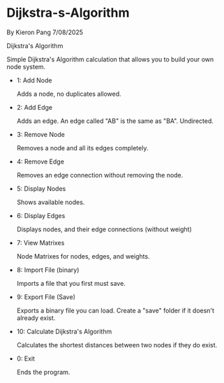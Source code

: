# Dijkstra-s-Algorithm
By Kieron Pang 7/08/2025

Dijkstra's Algorithm

Simple Dijkstra's Algorithm calculation that allows you to build your own node system.

* 1: Add Node

  Adds a node, no duplicates allowed.
  
* 2: Add Edge
  
  Adds an edge. An edge called "AB" is the same as "BA". Undirected.
  
* 3: Remove Node
  
  Removes a node and all its edges completely.
  
* 4: Remove Edge
  
  Removes an edge connection without removing the node.
  
* 5: Display Nodes
  
  Shows available nodes.

* 6: Display Edges
  
  Displays nodes, and their edge connections (without weight)
  
* 7: View Matrixes
  
  Node Matrixes for nodes, edges, and weights.
  
* 8: Import File (binary)
  
  Imports a file that you first must save.
  
* 9: Export File (Save)
  
  Exports a binary file you can load. Create a "save" folder if it doesn't already exist.
  
* 10: Calculate Dijkstra's Algorithm
  
  Calculates the shortest distances between two nodes if they do exist.
  
* 0: Exit
  
  Ends the program.
